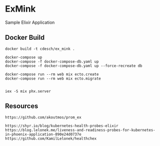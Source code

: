# ExMink

Sample Elixir Application

## Docker Build
    
    docker build -t cdesch/ex_mink .

    docker-compose up
    docker-compose -f docker-compose-db.yaml up
    docker-compose -f docker-compose-db.yaml up --force-recreate db

    docker-compose run --rm web mix ecto.create
    docker-compose run --rm web mix ecto.migrate


    iex -S mix phx.server


## Resources


    https://github.com/akoutmos/prom_ex

    https://shyr.io/blog/kubernetes-health-probes-elixir
    https://blog.lelonek.me/liveness-and-readiness-probes-for-kubernetes-in-phoenix-application-890e24d0737e
    https://github.com/KamilLelonek/healthchex